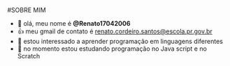 #SOBRE MIM
- 👋 olá, meu nome é **@Renato17042006**
- 👍 meu gmail de contato é renato.cordeiro.santos@escola.pr.gov.br
- 👀 estou interessado a aprender programação em linguagens diferentes
- 🌱 no momento estou estudando programação no Java script e no Scratch


<!---
Renato17042006/Renato17042006 is a ✨ special ✨ repository because its `README.md` (this file) appears on your GitHub profile.
You can click the Preview link to take a look at your changes.
--->
